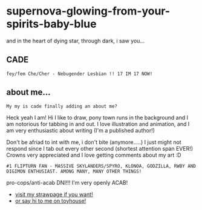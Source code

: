 # supernova-glowing-from-your-spirits-baby-blue
and in the heart of dying star, through dark, i saw you...

## CADE
```
fey/fem Che/Cher - Nebugender Lesbian !! 17 IM 17 NOW!
```

## about me...
```
My my is cade finally adding an about me?
```
Heck yeah I am! Hi I like to draw, pony town runs in the background and I am notorious for tabbing in and out. I love illustration and animation, and I am very enthusiastic about writing (I'm a published author!)

Don't be afriad to int with me, i don't bite (anymore.....) I just might not respond since I tab out every other second (shortest attention span EVER!) Crowns very appreciated and I love getting comments about my art :D

```
#1 FLIPTURN FAN - MASSIVE SKYLANDERS/SPYRO, KLONOA, GODZILLA, RWBY AND DIGIMON ENTHUSIAST. AMONG MANY, MANY OTHER THINGS! 
```

pro-cops/anti-acab DNI!!! I'm very openly ACAB!

* [visit my strawpage if you want!]([https://and-im-still-july.straw.page/])
* [or say hi to me on toyhouse!]([https://toyhou.se/nudemice])
